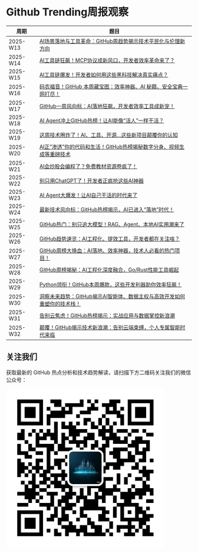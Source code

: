 # Github Trending周报观察

| 周期       | 题目                                                                      |
| ---------- | ------------------------------------------------------------------------- |
| 2025-W13 | [AI场景落地与工具革命：GitHub周趋势揭示技术平民化与伦理新方向](2025-W13/wx.md) |
| 2025-W14 | [AI工具链狂飙！MCP协议成新风口，开发者效率革命来了？](2025-W14/wx.md) |
| 2025-W15 | [AI工具链爆发！开发者如何用这些黑科技解决真实痛点？](2025-W15/wx.md) |
| 2025-W16 | [码农福音！GitHub 本周藏宝图：效率神器、AI 秘籍、安全宝典一网打尽！](2025-W16/wx.md) |
| 2025-W17 | [GitHub一周风向标：AI落地狂飙，开发者效率工具成新宠！](2025-W17/wx.md) |
| 2025-W18 | [AI Agent冲上GitHub热榜！让AI能像“活人”一样干活？](2025-W18/wx.md) |
| 2025-W19 | [这周技术圈炸了！AI、工具、开源…这些新项目颠覆你的认知](2025-W19/wx.md) |
| 2025-W20 | [AI正“渗透”你的代码和生活！GitHub热榜揭秘数字分身、视频生成等重磅技术](2025-W20/wx.md) |
| 2025-W21 | [AI会炒股会编程了？免费教材资源卷疯了！](2025-W21/wx.md) |
| 2025-W22 | [别只用ChatGPT了！开发者正疯抢这些AI神器](2025-W22/wx.md) |
| 2025-W23 | [AI Agent大爆发！让AI自己干活的时代来了](2025-W23/wx.md) |
| 2025-W24 | [最新技术风向标：GitHub热榜揭示，AI已进入“落地”时代！](2025-W24/wx.md) |
| 2025-W25 | [GitHub热门：别只追大模型！RAG、Agent、本地AI实用潮来了](2025-W25/wx.md) |
| 2025-W26 | [GitHub趋势速览：AI工程化、提效工具，开发者都在关注啥？](2025-W26/wx.md) |
| 2025-W27 | [GitHub周榜大换血：AI落地、效率神器，技术人必看的热门项目！](2025-W27/wx.md) |
| 2025-W28 | [GitHub周榜揭秘：AI工程化深度融合，Go/Rust性能工具崛起](2025-W28/wx.md) |
| 2025-W29 | [Python领衔！GitHub本周爆款，这些开发利器助你效率狂飙！](2025-W29/wx.md) |
| 2025-W30 | [洞察未来趋势：GitHub揭示AI智能体、数据主权与高效开发如何重塑你的技术栈！](2025-W30/wx.md) |
| 2025-W31 | [告别云焦虑！GitHub热榜揭示：实战应用与数据掌控新浪潮](2025-W31/wx.md) |
| 2025-W32 | [颠覆！GitHub揭示技术新浪潮：告别云端束缚，个人专属智能时代来临](2025-W32/wx.md) |

## 关注我们

获取最新的 GitHub 热点分析和技术趋势解读，请扫描下方二维码关注我们的微信公众号：

![微信公众号二维码](../asserts/wx.jpg)